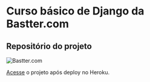 # Curso básico de Django da Bastter.com

## Repositório do projeto

![Bastter.com](https://bastter.com/mercado/images/banners/banner-muitos-cachorros.jpg)

[Acesse](https://spotify-bastter.herokuapp.com/) o projeto após deploy no Heroku.